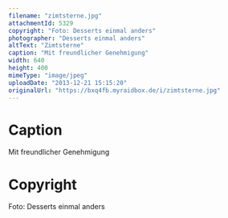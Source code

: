 ```yaml
---
filename: "zimtsterne.jpg"
attachmentId: 5329
copyright: "Foto: Desserts einmal anders"
photographer: "Desserts einmal anders"
altText: "Zimtsterne"
caption: "Mit freundlicher Genehmigung"
width: 640
height: 400
mimeType: "image/jpeg"
uploadDate: "2013-12-21 15:15:20"
originalUrl: "https://bxq4fb.myraidbox.de/i/zimtsterne.jpg"
---
```


# Caption

Mit freundlicher Genehmigung

# Copyright

Foto: Desserts einmal anders
